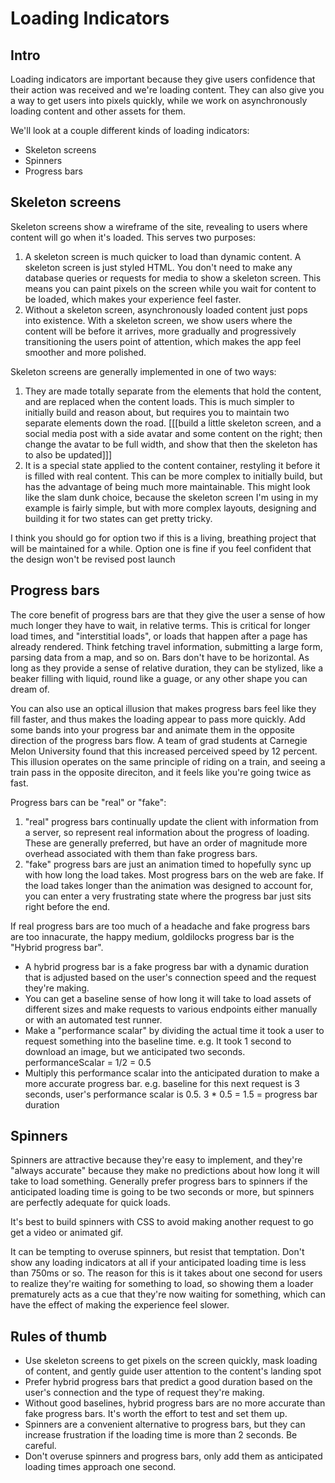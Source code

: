 # Loading Indicators

## Intro
Loading indicators are important because they give users confidence that their action was received and we're loading content.  They can also give you a way to get users into pixels quickly, while we work on asynchronously loading content and other assets for them.

We'll look at a couple different kinds of loading indicators:
* Skeleton screens
* Spinners
* Progress bars

## Skeleton screens
Skeleton screens show a wireframe of the site, revealing to users where content will go when it's loaded.  This serves two purposes:
1. A skeleton screen is much quicker to load than dynamic content.  A skeleton screen is just styled HTML.  You don't need to make any database queries or requests for media to show a skeleton screen.  This means you can paint pixels on the screen while you wait for content to be loaded, which makes your experience feel faster.
2. Without a skeleton screen, asynchronously loaded content just pops into existence. With a skeleton screen, we show users where the content will be before it arrives, more gradually and progressively transitioning the users point of attention, which makes the app feel smoother and more polished.

Skeleton screens are generally implemented in one of two ways:
1. They are made totally separate from the elements that hold the content, and are replaced when the content loads.  This is much simpler to initially build and reason about, but requires you to maintain two separate elements down the road.
[[[build a little skeleton screen, and a social media post with a side avatar and some content on the right; then change the avatar to be full width, and show that then the skeleton has to also be updated]]]
2. It is a special state applied to the content container, restyling it before it is filled with real content.  This can be more complex to initially build, but has the advantage of being much more maintainable.  This might look like the slam dunk choice, because the skeleton screen I'm using in my example is fairly simple, but with more complex layouts, designing and building it for two states can get pretty tricky.

I think you should go for option two if this is a living, breathing project that will be maintained for a while.  Option one is fine if you feel confident that the design won't be revised post launch

## Progress bars
The core benefit of progress bars are that they give the user a sense of how much longer they have to wait, in relative terms.  This is critical for longer load times, and "interstitial loads", or loads that happen after a page has already rendered.  Think fetching travel information, submitting a large form, parsing data from a map, and so on. Bars don't have to be horizontal.  As long as they provide a sense of relative duration, they can be stylized, like a beaker filling with liquid, round like a guage, or any other shape you can dream of.

You can also use an optical illusion that makes progress bars feel like they fill faster, and thus makes the loading appear to pass more quickly.  Add some bands into your progress bar and animate them in the opposite direction of the progress bars flow.  A team of grad students at Carnegie Melon University found that this increased perceived speed by 12 percent.  This illusion operates on the same principle of riding on a train, and seeing a train pass in the opposite direciton, and it feels like you're going twice as fast.

Progress bars can be "real" or "fake":
1. "real" progress bars continually update the client with information from a server, so represent real information about the progress of loading.  These are generally preferred, but have an order of magnitude more overhead associated with them than fake progress bars.
2. "fake" progress bars are just an animation timed to hopefully sync up with how long the load takes.  Most progress bars on the web are fake.  If the load takes longer than the animation was designed to account for, you can enter a very frustrating state where the progress bar just sits right before the end.

If real progress bars are too much of a headache and fake progress bars are too innacurate, the happy medium, goldilocks progress bar is the "Hybrid progress bar".
* A hybrid progress bar is a fake progress bar with a dynamic duration that is adjusted based on the user's connection speed and the request they're making.
* You can get a baseline sense of how long it will take to load assets of different sizes and make requests to various endpoints either manually or with an automated test runner.
* Make a "performance scalar" by dividing the actual time it took a user to request something into the baseline time. e.g. It took 1 second to download an image, but we anticipated two seconds. performanceScalar = 1/2 = 0.5
* Multiply this performance scalar into the anticipated duration to make a more accurate progress bar. e.g. baseline for this next request is 3 seconds, user's performance scalar is 0.5. 3 * 0.5 = 1.5 = progress bar duration

## Spinners
Spinners are attractive because they're easy to implement, and they're "always accurate" because they make no predictions about how long it will take to load something.  Generally prefer progress bars to spinners if the anticipated loading time is going to be two seconds or more, but spinners are perfectly adequate for quick loads.

It's best to build spinners with CSS to avoid making another request to go get a video or animated gif.

It can be tempting to overuse spinners, but resist that temptation.  Don't show any loading indicators at all if your anticipated loading time is less than 750ms or so.  The reason for this is it takes about one second for users to realize they're waiting for something to load, so showing them a loader prematurely acts as a cue that they're now waiting for something, which can have the effect of making the experience feel slower.


## Rules of thumb
* Use skeleton screens to get pixels on the screen quickly, mask loading of content, and gently guide user attention to the content's landing spot
* Prefer hybrid progress bars that predict a good duration based on the user's connection and the type of request they're making.
* Without good baselines, hybrid progress bars are no more accurate than fake progress bars. It's worth the effort to test and set them up.
* Spinners are a convenient alternative to progress bars, but they can increase frustration if the loading time is more than 2 seconds. Be careful.
* Don't overuse spinners and progress bars, only add them as anticipated loading times approach one second.